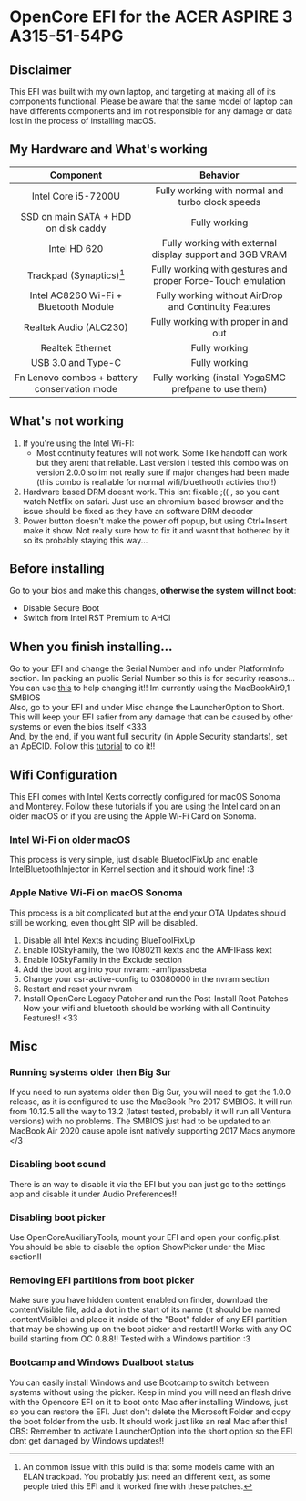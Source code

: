 # OpenCore EFI for the ACER ASPIRE 3 A315-51-54PG


## Disclaimer
This EFI was built with my own laptop, and targeting at making all of its components functional. Please be aware that the same model of laptop can have differents components and im not responsible for any damage or data lost in the process of installing macOS. 

## My Hardware and What's working 
| Component  | Behavior |
| :-------------: | :-------------: |
| Intel Core i5-7200U  | Fully working with normal and turbo clock speeds  |
| SSD on main SATA + HDD on disk caddy  | Fully working  |
| Intel HD 620 | Fully working with external display support and 3GB VRAM  |
| Trackpad (Synaptics)[^1]  | Fully working with gestures and proper Force-Touch emulation  |
| Intel AC8260 Wi-Fi + Bluetooth Module | Fully working without AirDrop and Continuity Features |
| Realtek Audio (ALC230) | Fully working with proper in and out |
| Realtek Ethernet | Fully working |
| USB 3.0 and Type-C | Fully working |
| Fn Lenovo combos + battery conservation mode | Fully working (install YogaSMC prefpane to use them) |

[^1]:An common issue with this build is that some models came with an ELAN trackpad. You probably just need an different kext, as some people tried this EFI and it worked fine with these patches.
[^2]:I changed the wifi combo and i recommend doing this if you want AirDrop and Continuity Features. You can use this by following the tutorial on the Wi-Fi configuration section
[^3]:Althought there is an fix developed by OCLP, it requires some patches and the SIP to be disabled. These patches are not in this EFI and this WiFi will work natively on every version since the older macOS this laptop can handle until Ventura. Follow the instructions on the Wi-Fi configuration section to have this working.

## What's not working
1. If you're using the Intel Wi-FI:
    - Most continuity features will not work. Some like handoff can work but they arent that reliable. Last version i tested this combo was on version 2.0.0 so im not really sure if major changes had been made (this combo is realiable for normal wifi/bluethooth activies tho!!)
2. Hardware based DRM doesnt work. This isnt fixable ;(( , so you cant watch Netflix on safari. Just use an chromium based browser and the issue should be fixed as they have an software DRM decoder
3. Power button doesn't make the power off popup, but using Ctrl+Insert make it show. Not really sure how to fix it and wasnt that bothered by it so its probably staying this way...

## Before installing
Go to your bios and make this changes, **otherwise the system will not boot**:
* Disable Secure Boot
* Switch from Intel RST Premium to AHCI  

## When you finish installing...
Go to your EFI and change the Serial Number and info under PlatformInfo section. Im packing an public Serial Number so this is for security reasons... You can use [this](https://github.com/corpnewt/GenSMBIOS) to help changing it!! Im currently using the MacBookAir9,1 SMBIOS  
Also, go to your EFI and under Misc change the LauncherOption to Short. This will keep your EFI safier from any damage that can be caused by other systems or even the bios itself <333  
And, by the end, if you want full security (in Apple Security standarts), set an ApECID. Follow this [tutorial](https://dortania.github.io/OpenCore-Post-Install/universal/security/applesecureboot.html#special-notes-with-securebootmodel) to do it!!

## Wifi Configuration
This EFI comes with Intel Kexts correctly configured for macOS Sonoma and Monterey. Follow these tutorials if you are using the Intel card on an older macOS or if you are using the Apple Wi-Fi Card on Sonoma.

### Intel Wi-Fi on older macOS
This process is very simple, just disable BluetoolFixUp and enable IntelBluetoothInjector in Kernel section and it should work fine! :3

### Apple Native Wi-Fi on macOS Sonoma
This process is a bit complicated but at the end your OTA Updates should still be working, even thought SIP will be disabled.
1. Disable all Intel Kexts including BlueToolFixUp
2. Enable IOSkyFamily, the two IO80211 kexts and the AMFIPass kext
3. Enable IOSkyFamily in the Exclude section
4. Add the boot arg into your nvram: -amfipassbeta
5. Change your csr-active-config to 03080000 in the nvram section
6. Restart and reset your nvram
7. Install OpenCore Legacy Patcher and run the Post-Install Root Patches
Now your wifi and bluetooth should be working with all Continuity Features!! <33

## Misc

### Running systems older then Big Sur
If you need to run systems older then Big Sur, you will need to get the 1.0.0 release, as it is configured to use the MacBook Pro 2017 SMBIOS. It will run from 10.12.5 all the way to 13.2 (latest tested, probably it will run all Ventura versions) with no problems. The SMBIOS just had to be updated to an MacBook Air 2020 cause apple isnt natively supporting 2017 Macs anymore </3

### Disabling boot sound
There is an way to disable it via the EFI but you can just go to the settings app and disable it under Audio Preferences!!

### Disabling boot picker
Use OpenCoreAuxiliaryTools, mount your EFI and open your config.plist. You should be able to disable the option ShowPicker under the Misc section!!

### Removing EFI partitions from boot picker
Make sure you have hidden content enabled on finder, download the contentVisible file, add a dot in the start of its name (it should be named .contentVisible) and place it inside of the "Boot" folder of any EFI partition that may be showing up on the boot picker and restart!! Works with any OC build starting from OC 0.8.8!! Tested with a Windows partition :3

### Bootcamp and Windows Dualboot status
You can easily install Windows and use Bootcamp to switch between systems without using the picker. Keep in mind you will need an flash drive with the Opencore EFI on it to boot onto Mac after installing Windows, just so you can restore the EFI. Just don't delete the Microsoft Folder and copy the boot folder from the usb. It should work just like an real Mac after this! 
OBS: Remember to activate LauncherOption into the short option so the EFI dont get damaged by Windows updates!!
